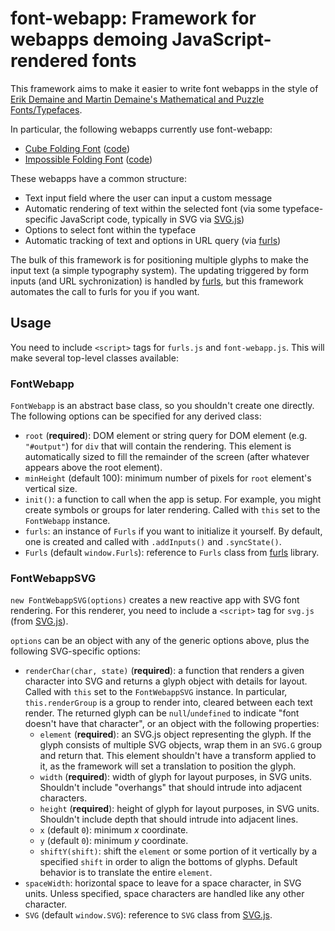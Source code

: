 # font-webapp: Framework for webapps demoing JavaScript-rendered fonts

This framework aims to make it easier to write font webapps in the style of
[Erik Demaine and Martin Demaine's Mathematical and Puzzle Fonts/Typefaces](https://erikdemaine.org/fonts/).

In particular, the following webapps currently use font-webapp:

* [Cube Folding Font](https://erikdemaine.org/fonts/cubefolding/)
  ([code](https://github.com/edemaine/font-cubefolding))
* [Impossible Folding Font](https://erikdemaine.org/fonts/impossible/)
  ([code](https://github.com/edemaine/font-impossible/))

These webapps have a common structure:

* Text input field where the user can input a custom message
* Automatic rendering of text within the selected font
  (via some typeface-specific JavaScript code,
   typically in SVG via [SVG.js](https://svgjs.dev/))
* Options to select font within the typeface
* Automatic tracking of text and options in URL query
  (via [furls](https://github.com/edemaine/furls))

The bulk of this framework is for positioning multiple glyphs to make the
input text (a simple typography system).
The updating triggered by form inputs (and URL sychronization) is handled by
[furls](https://github.com/edemaine/furls), but this framework automates the
call to furls for you if you want.

## Usage

You need to include `<script>` tags for `furls.js` and `font-webapp.js`.
This will make several top-level classes available:

### FontWebapp

`FontWebapp` is an abstract base class, so you shouldn't create one directly.
The following options can be specified for any derived class:

* `root` (**required**): DOM element or string query for DOM element
  (e.g. `"#output"`) for `div` that will contain the rendering.
  This element is automatically sized to fill the remainder of the screen
  (after whatever appears above the root element).
* `minHeight` (default 100): minimum number of pixels for `root` element's
  vertical size.
* `init()`: a function to call when the app is setup.
  For example, you might create symbols or groups for later rendering.
  Called with `this` set to the `FontWebapp` instance.
* `furls`: an instance of `Furls` if you want to initialize it yourself.
  By default, one is created and called with `.addInputs()` and `.syncState()`.
* `Furls` (default `window.Furls`): reference to `Furls` class
  from [furls](https://github.com/edemaine/furls) library.

### FontWebappSVG

`new FontWebappSVG(options)` creates a new reactive app with SVG font rendering.
For this renderer, you need to include a `<script>` tag for `svg.js`
(from [SVG.js](https://svgjs.dev/)).

`options` can be an object with any of the generic options above, plus
the following SVG-specific options:

* `renderChar(char, state)` (**required**): a function that renders a given
  character into SVG and returns a glyph object with details for layout.
  Called with `this` set to the `FontWebappSVG` instance.
  In particular, `this.renderGroup` is a group to render into,
  cleared between each text render.
  The returned glyph can be `null`/`undefined` to indicate "font doesn't have
  that character", or an object with the following properties:
  * `element` (**required**): an SVG.js object representing the glyph.
    If the glyph consists of multiple SVG objects, wrap them in an
    `SVG.G` group and return that.
    This element shouldn't have a transform applied to it,
    as the framework will set a translation to position the glyph.
  * `width` (**required**): width of glyph for layout purposes, in SVG units.
    Shouldn't include "overhangs" that should intrude into adjacent characters.
  * `height` (**required**): height of glyph for layout purposes, in SVG units.
    Shouldn't include depth that should intrude into adjacent lines.
  * `x` (default `0`): minimum *x* coordinate.
  * `y` (default `0`): minimum *y* coordinate.
  * `shiftY(shift)`: shift the `element` or some portion of it vertically
    by a specified `shift` in order to align the bottoms of glyphs.
    Default behavior is to translate the entire `element`.
* `spaceWidth`: horizontal space to leave for a space character, in SVG units.
  Unless specified, space characters are handled like any other character.
* `SVG` (default `window.SVG`): reference to `SVG` class from
  [SVG.js](https://svgjs.dev/).
